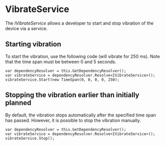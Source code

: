 # VibrateService

The *IVibrateService* allows a developer to start and stop vibration of the device via a service.

## Starting vibration

To start the vibration, use the following code (will vibrate for 250 ms). Note that the time span must be between 0 and 5 seconds.

```
var dependencyResolver = this.GetDependencyResolver();
var vibrateService = dependencyResolver.Resolve<IVibrateService>();
vibrateService.Start(new TimeSpan(0, 0, 0, 0, 250);
```

## Stopping the vibration earlier than initially planned

By default, the vibration stops automatically after the specified time span has passed. However, it is possible to stop the vibration manually.

```
var dependencyResolver = this.GetDependencyResolver();
var vibrateService = dependencyResolver.Resolve<IVibrateService>();
vibrateService.Stop();
```

